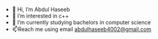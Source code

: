 - 👋 Hi, I’m Abdul Haseeb
- 👀 I’m interested in c++
- 🌱 I’m currently studying bachelors in computer science
- 📫Reach me using email abdulhaseeb4002@gmail.com

<!---
vampire4002/vampire4002 is a ✨ special ✨ repository because its `README.md` (this file) appears on your GitHub profile.
You can click the Preview link to take a look at your changes.
--->
